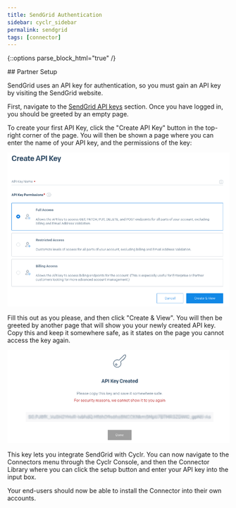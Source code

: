 ```yaml
---
title: SendGrid Authentication
sidebar: cyclr_sidebar
permalink: sendgrid
tags: [connector]
---
```

{::options parse_block_html="true" /}
<section class="card py-5 my-5">
## Partner Setup

SendGrid uses an API key for authentication, so you must gain an API key by visiting the SendGrid website.

First, navigate to the [SendGrid API keys](https://app.sendgrid.com/settings/api_keys) section.
Once you have logged in, you should be greeted by an empty page.

To create your first API Key, click the "Create API Key" button in the top-right corner of the page. You will then be shown a page where you can enter the name of your API key, and the permissions of the key:

![SendGrid - Create API Key page](./images/sendgrid-create-api-key.png)

Fill this out as you please, and then click "Create & View". You will then be greeted by another page that will show you your newly created API key. Copy this and keep it somewhere safe, as it states on the page you cannot access the key again.

![SendGrid - Create and View page](./images/sendgrid-create-and-view.png)

This key lets you integrate SendGrid with Cyclr. You can now navigate to the Connectors menu through the Cyclr Console, and then the Connector Library where you can click the setup button and enter your API key into the input box.

Your end-users should now be able to install the Connector into their own accounts.

</section>
